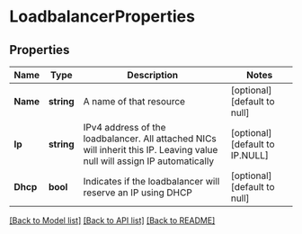# LoadbalancerProperties

## Properties
Name | Type | Description | Notes
------------ | ------------- | ------------- | -------------
**Name** | **string** | A name of that resource | [optional] [default to null]
**Ip** | **string** | IPv4 address of the loadbalancer. All attached NICs will inherit this IP. Leaving value null will assign IP automatically | [optional] [default to IP.NULL]
**Dhcp** | **bool** | Indicates if the loadbalancer will reserve an IP using DHCP | [optional] [default to null]

[[Back to Model list]](../README.md#documentation-for-models) [[Back to API list]](../README.md#documentation-for-api-endpoints) [[Back to README]](../README.md)

